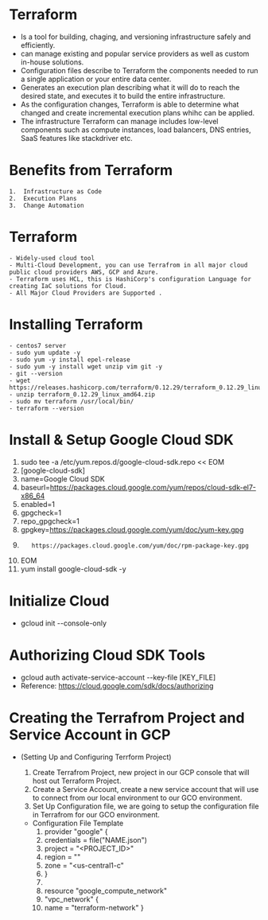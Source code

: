 # Terraform 
- Is a tool for building, chaging, and versioning infrastructure safely and efficiently. 
- can manage existing and popular service providers as well as custom in-house solutions.
- Configuration files describe to Terraform the components needed to run a single application or your entire data center.
- Generates an execution plan describing what it will do to reach the desired state, and executes it to build the entire infrastructure. 
- As the configuration changes, Terraform is able to determine what changed and create incremental execution plans whihc can be applied. 
- The infrastructure Terraform can manage includes low-level components such as compute instances, load balancers, DNS entries, SaaS features like stackdriver etc.
# Benefits from Terraform
    1.  Infrastructure as Code
    2.  Execution Plans
    3.  Change Automation

#  Terraform 
    - Widely-used cloud tool 
    - Multi-Cloud Development, you can use Terrafrom in all major cloud public cloud providers AWS, GCP and Azure.
    - Terraform uses HCL, this is HashiCorp's configuration Language for creating IaC solutions for Cloud. 
    - All Major Cloud Providers are Supported .

# Installing Terraform 
    - centos7 server 
    - sudo yum update -y 
    - sudo yum -y install epel-release
	- sudo yum -y install wget unzip vim git -y
	- git --version
	- wget https://releases.hashicorp.com/terraform/0.12.29/terraform_0.12.29_linux_amd64.zip
	- unzip terraform_0.12.29_linux_amd64.zip
    - sudo mv terraform /usr/local/bin/
	- terraform --version

# Install & Setup Google Cloud SDK
 1. sudo tee -a /etc/yum.repos.d/google-cloud-sdk.repo << EOM
 2. [google-cloud-sdk]
 3. name=Google Cloud SDK
 4. baseurl=https://packages.cloud.google.com/yum/repos/cloud-sdk-el7-x86_64
 5. enabled=1
 6. gpgcheck=1
 7. repo_gpgcheck=1
 8. gpgkey=https://packages.cloud.google.com/yum/doc/yum-key.gpg
 9.        https://packages.cloud.google.com/yum/doc/rpm-package-key.gpg
 10. EOM
 11. yum install google-cloud-sdk -y

 # Initialize Cloud 
- gcloud init --console-only
 # Authorizing Cloud SDK Tools
 - gcloud auth activate-service-account --key-file [KEY_FILE]
 - Reference: https://cloud.google.com/sdk/docs/authorizing

 # Creating the Terrafrom Project and Service Account in GCP
 - (Setting Up and Configuring Terrform Project)
    1. Create Terrafrom Project, new project in our GCP console that will host out Terraform Project.
    2. Create a Service Account,  create a new service account that will use to connect from our local environment to our GCO environment. 
    3. Set Up Configuration file, we are going to setup the configuration file in Terrafrom for our GCO environment.

    - Configuration File Template
        1. provider "google" {
        2.    credentials = file("NAME.json")
        3.    project = "<PROJECT_ID>"
        4.    region  = "<us-central1>"
        5.    zone    = "<us-central1-c"
        6. }
        7. 
        8.  resource "google_compute_network"
        9.  "vpc_network" {
        10. name = "terraform-network" }
        
